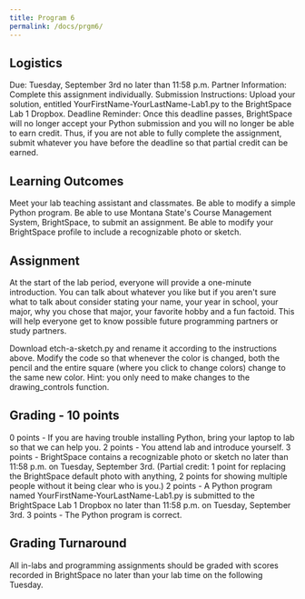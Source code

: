 ```yaml
---
title: Program 6
permalink: /docs/prgm6/
---
```


## Logistics
Due: Tuesday, September 3rd no later than 11:58 p.m.
Partner Information: Complete this assignment individually.
Submission Instructions: Upload your solution, entitled YourFirstName-YourLastName-Lab1.py to the BrightSpace Lab 1 Dropbox.
Deadline Reminder: Once this deadline passes, BrightSpace will no longer accept your Python submission and you will no longer be able to earn credit. Thus, if you are not able to fully complete the assignment, submit whatever you have before the deadline so that partial credit can be earned.

## Learning Outcomes
Meet your lab teaching assistant and classmates.
Be able to modify a simple Python program.
Be able to use Montana State's Course Management System, BrightSpace, to submit an assignment.
Be able to modify your BrightSpace profile to include a recognizable photo or sketch.

## Assignment
At the start of the lab period, everyone will provide a one-minute introduction. You can talk about whatever you like but if you aren't sure what to talk about consider stating your name, your year in school, your major, why you chose that major, your favorite hobby and a fun factoid. This will help everyone get to know possible future programming partners or study partners.

Download etch-a-sketch.py and rename it according to the instructions above.
Modify the code so that whenever the color is changed, both the pencil and the entire square (where you click to change colors) change to the same new color. Hint: you only need to make changes to the drawing_controls function.

## Grading - 10 points
0 points - If you are having trouble installing Python, bring your laptop to lab so that we can help you.
2 points - You attend lab and introduce yourself.
3 points - BrightSpace contains a recognizable photo or sketch no later than 11:58 p.m. on Tuesday, September 3rd. (Partial credit: 1 point for replacing the BrightSpace default photo with anything, 2 points for showing multiple people without it being clear who is you.)
2 points - A Python program named YourFirstName-YourLastName-Lab1.py is submitted to the BrightSpace Lab 1 Dropbox no later than 11:58 p.m. on Tuesday, September 3rd.
3 points - The Python program is correct.

## Grading Turnaround
All in-labs and programming assignments should be graded with scores recorded in BrightSpace no later than your lab time on the following Tuesday.